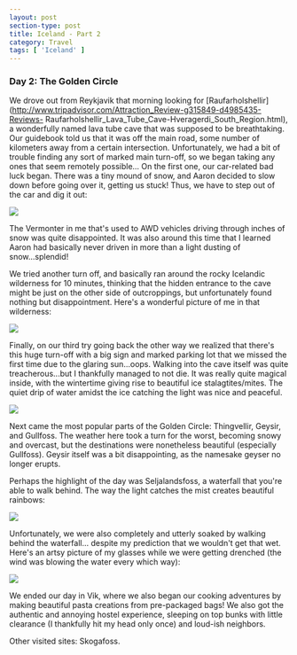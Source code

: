 ```yaml
---
layout: post
section-type: post
title: Iceland - Part 2
category: Travel
tags: [ 'Iceland' ]
---
```


### Day 2: The Golden Circle

We drove out from Reykjavik that morning looking for
[Raufarholshellir](http://www.tripadvisor.com/Attraction_Review-g315849-d4985435-Reviews-
Raufarholshellir_Lava_Tube_Cave-Hveragerdi_South_Region.html), a wonderfully named lava
tube cave that was supposed to be breathtaking. Our guidebook told us that it was off the main road,
some number of kilometers away from a certain intersection. Unfortunately,
we had a bit of trouble finding any
sort of marked main turn-off, so we began taking any ones that seem remotely possible...
On the first one, our car-related bad luck began. There was a tiny mound of
snow, and Aaron decided to slow down before going over it, getting us stuck!
Thus, we have to step out of the car and dig it out:

![](https://dl.dropboxusercontent.com/s/2mcv8cj9p7bjfz5/Day%202%20-%20Stuck%20%281%29.JPG?dl=0)

The Vermonter in me that's used to AWD vehicles driving through inches of snow was quite disappointed.
It was also around this time that I learned Aaron had basically never driven in more than a
light dusting of snow...splendid!

We tried another turn off, and basically ran around the rocky Icelandic wilderness for 10 minutes,
thinking that the hidden entrance to the cave might be just on the other side of outcroppings, but
unfortunately found nothing but disappointment. Here's a wonderful picture of me in that wilderness:

![](https://dl.dropboxusercontent.com/s/tqb52p98wnzuohl/IMG_4510.JPG?dl=0)

Finally, on our third try going back the other way we realized that there's this huge turn-off
with a big sign and marked parking lot that we missed the first time due to the glaring sun...oops.
Walking into the cave itself was quite treacherous...but I thankfully managed to not die.
It was really quite magical inside, with the wintertime giving rise to beautiful
ice stalagtites/mites. The quiet drip of water amidst the ice catching the light was nice and
peaceful.

![](https://dl.dropboxusercontent.com/s/slk8d7zl29b3ksu/P1010604.JPG?dl=0)

Next came the most popular parts of the Golden Circle: Thingvellir, Geysir, and Gullfoss.
The weather here took a turn for the worst, becoming snowy and overcast, but the destinations were
nonetheless beautiful (especially Gullfoss). Geysir itself was a bit disappointing, as the namesake
geyser no longer erupts.

Perhaps the highlight of the day was Seljalandsfoss, a waterfall that you're able to walk behind.
The way the light catches the mist creates beautiful rainbows:

![](https://dl.dropboxusercontent.com/s/h5by7spl8nr8dwd/P1010756.JPG?dl=0)

Unfortunately, we were also completely and utterly soaked by walking behind the waterfall...
despite my prediction that we wouldn't get that wet. Here's an artsy picture of my glasses
while we were getting drenched (the wind was blowing the water every which way):

![](https://dl.dropboxusercontent.com/s/r3ge38j6o1tlxrc/P1010760.JPG?dl=0)

We ended our day in Vik, where we also began our cooking adventures by making beautiful pasta creations
from pre-packaged bags! We also got the authentic and annoying hostel experience, sleeping on top
bunks with little clearance (I thankfully hit my head only once) and loud-ish neighbors.

Other visited sites: Skogafoss.